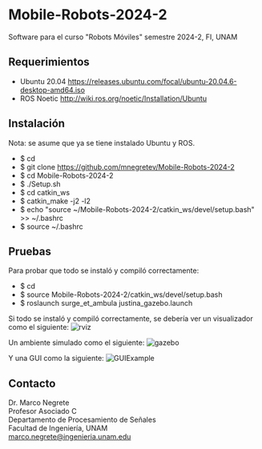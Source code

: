 # Mobile-Robots-2024-2
Software para el curso "Robots Móviles" semestre 2024-2, FI, UNAM

## Requerimientos

* Ubuntu 20.04 https://releases.ubuntu.com/focal/ubuntu-20.04.6-desktop-amd64.iso
* ROS Noetic http://wiki.ros.org/noetic/Installation/Ubuntu

## Instalación

Nota: se asume que ya se tiene instalado Ubuntu y ROS.

* $ cd
* $ git clone https://github.com/mnegretev/Mobile-Robots-2024-2
* $ cd Mobile-Robots-2024-2
* $ ./Setup.sh
* $ cd catkin_ws
* $ catkin_make -j2 -l2
* $ echo "source ~/Mobile-Robots-2024-2/catkin_ws/devel/setup.bash" >> ~/.bashrc
* $ source ~/.bashrc

## Pruebas

Para probar que todo se instaló y compiló correctamente:

* $ cd 
* $ source Mobile-Robots-2024-2/catkin_ws/devel/setup.bash
* $ roslaunch surge_et_ambula justina_gazebo.launch

Si todo se instaló y compiló correctamente, se debería ver un visualizador como el siguiente:
![rviz](https://github.com/mnegretev/Mobile-Robots-2024-1/assets/17507149/f4642036-ca45-4ab8-be41-d23bc4ab3720)

Un ambiente simulado como el siguiente:
![gazebo](https://github.com/mnegretev/Mobile-Robots-2024-1/assets/17507149/d8d33093-51f2-4ce1-81a3-79339f86506c)

Y una GUI como la siguiente:
![GUIExample](https://github.com/mnegretev/Mobile-Robots-2024-1/assets/17507149/ee62eb5d-ddf8-45f3-a16a-88a9a45a0721)


## Contacto
Dr. Marco Negrete<br>
Profesor Asociado C<br>
Departamento de Procesamiento de Señales<br>
Facultad de Ingeniería, UNAM <br>
marco.negrete@ingenieria.unam.edu<br>
